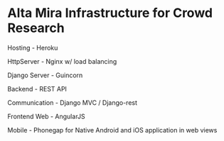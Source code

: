 Alta Mira Infrastructure for Crowd Research
========================

Hosting - Heroku

HttpServer - Nginx w/ load balancing

Django Server - Guincorn

Backend - REST API

Communication - Django MVC / Django-rest

Frontend Web - AngularJS

Mobile - Phonegap for Native Android and iOS application in web views
